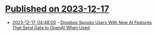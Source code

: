 # [Published on 2023-12-17](index.md)

* [2023-12-17, 04:48:00](https://soylentnews.org/article.pl?sid=23/12/16/0329203&from=rss) - [Dropbox Spooks Users With New AI Features That Send Data to OpenAI When Used](https://soylentnews.org/article.pl?sid=23/12/16/0329203&from=rss)
